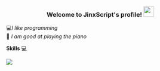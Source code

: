 <h3 align="center">
  Welcome to JinxScript's profile!
  <img src="https://media.giphy.com/media/hvRJCLFzcasrR4ia7z/giphy.gif" width="28">
</h3>

💻*I like programming* </br>
🎹 *I am good at playing the piano*

**Skills** 💻					

<img src="https://skillicons.dev/icons?i=git,js,figma,react,java,cpp"/>



